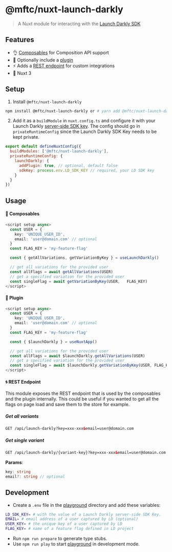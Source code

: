 # @mftc/nuxt-launch-darkly

> A Nuxt module for interacting with the [Launch Darkly SDK](https://docs.launchdarkly.com/sdk/server-side/node-js)

## Features

- 👌 [Composables](#-composables) for Composition API support
- 🌈 Optionally include a [plugin](#-plugin)
- ⚡️ Adds a [REST endpoint](#-rest-endpoint) for custom integrations
- 💯 Nuxt 3

## Setup

1. Install `@mftc/nuxt-launch-darkly`

```bash
npm install @mftc/nuxt-launch-darkly or # yarn add @mftc/nuxt-launch-darkly
```

2. Add it as a `buildModule` in `nuxt.config.ts` and configure it with your Launch Darkly [server-side SDK key](https://app.launchdarkly.com/settings/projects).
   The config should go in `privateRuntimeConfig` since the Launch Darkly SDK Key needs to be kept private.

```js
export default defineNuxtConfig({
  buildModules: ['@mftc/nuxt-launch-darkly'],
  privateRuntimeConfig: {
    launchDarkly: {
      addPlugin: true, // optional, default false
      sdkKey: process.env.LD_SDK_KEY // required, your LD SDK key
    }
  }
})
```

## Usage

#### 🧩 Composables

```ts
<script setup async>
  const USER = {
    key: 'UNIQUE_USER_ID',
    email: 'user@domain.com' // optional
  }
  const FLAG_KEY = 'my-feature-flag'

  const { getAllVariations, getVariationByKey } = useLaunchDarkly()

  // get all variations for the provided user
  const allFlags = await getAllVariations(USER)
  // get a specified variation for the provided user
  const singleFlag = await getVariationByKey(USER,   FLAG_KEY)
</script>
```

#### 🔌 Plugin

```ts
<script setup async>
  const USER = {
    key: 'UNIQUE_USER_ID',
    email: 'user@domain.com' // optional
  }
  const FLAG_KEY = 'my-feature-flag'

  const { $launchDarkly } = useNuxtApp()

  // get all variations for the provided user
  const allFlags = await $launchDarkly.getAllVariations(USER)
  // get a specified variation for the provided user
  const singleFlag = await $launchDarkly.getVariationByKey(USER, FLAG_KEY)
</script>
```

#### 🌀 REST Endpoint

This module exposes the REST endpoint that is used by the composables and the plugin internally. This could be useful if you wanted to get all the flags on page load and save them to the store for example.

##### Get all variants

```html
GET /api/launch-darkly?key=xxx-xxx&email=user@domain.com
```

##### Get single variant

```html
GET /api/launch-darkly/{variant-key}?key=xxx-xxx&email=user@domain.com
```

**Params**:

```ts
key: string
email?: string // optional
```

## Development

- Create a `.env` file in the [playground](./playground) directory and add these variables:

```bash
LD_SDK_KEY= # with the value of a Launch Darkly server-side SDK Key.
EMAIL= # email address of a user captured by LD (optional)
USER_KEY= # the unique key of a user captured by LD
FLAG_KEY= # name of a feature flag defined in LD project
```

- Run `npm run prepare` to generate type stubs.
- Use `npm run play` to start [playground](./playground) in development mode.
